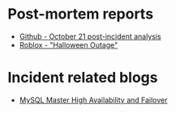 # Post-mortem reports
- [Github - October 21 post-incident analysis](https://github.blog/news-insights/company-news/oct21-post-incident-analysis/)
- [Roblox - "Halloween Outage"](https://corp.roblox.com/newsroom/2022/01/roblox-return-to-service-10-28-10-31-2021)

# Incident related blogs
- [MySQL Master High Availability and Failover](https://jfg-mysql.blogspot.com/2019/02/mysql-master-high-availability-and-failover-more-thoughts.html)
